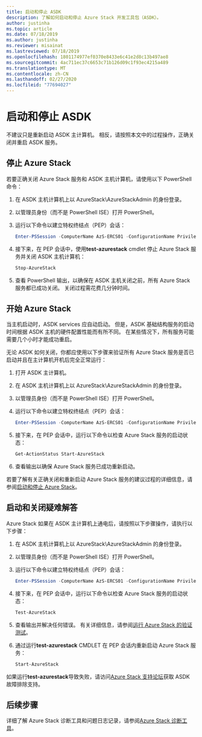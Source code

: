 ```yaml
---
title: 启动和停止 ASDK
description: 了解如何启动和停止 Azure Stack 开发工具包（ASDK）。
author: justinha
ms.topic: article
ms.date: 07/18/2019
ms.author: justinha
ms.reviewer: misainat
ms.lastreviewed: 07/18/2019
ms.openlocfilehash: 1801174977ef0370e8433e6c41e2d8c13b497ae8
ms.sourcegitcommit: 4ac711ec37c6653c71b126d09c1f93ec4215a489
ms.translationtype: MT
ms.contentlocale: zh-CN
ms.lasthandoff: 02/27/2020
ms.locfileid: "77694027"
---
```

# <a name="start-and-stop-the-asdk"></a>启动和停止 ASDK
不建议只是重新启动 ASDK 主计算机。 相反，请按照本文中的过程操作，正确关闭并重启 ASDK 服务。

## <a name="stop-azure-stack"></a>停止 Azure Stack 
若要正确关闭 Azure Stack 服务和 ASDK 主机计算机，请使用以下 PowerShell 命令：

1. 在 ASDK 主机计算机上以 AzureStack\AzureStackAdmin 的身份登录。
2. 以管理员身份（而不是 PowerShell ISE）打开 PowerShell。
3. 运行以下命令以建立特权终结点（PEP）会话： 

   ```powershell
   Enter-PSSession -ComputerName AzS-ERCS01 -ConfigurationName PrivilegedEndpoint
   ```
4. 接下来，在 PEP 会话中，使用**test-azurestack** cmdlet 停止 Azure Stack 服务并关闭 ASDK 主机计算机：

   ```powershell
   Stop-AzureStack
   ```
5. 查看 PowerShell 输出，以确保在 ASDK 主机关闭之前，所有 Azure Stack 服务都已成功关闭。 关闭过程需花费几分钟时间。

## <a name="start-azure-stack"></a>开始 Azure Stack 
当主机启动时，ASDK services 应自动启动。 但是，ASDK 基础结构服务的启动时间根据 ASDK 主机的硬件配置性能而有所不同。 在某些情况下，所有服务可能需要几个小时才能成功重启。

无论 ASDK 如何关闭，你都应使用以下步骤来验证所有 Azure Stack 服务是否已启动并且在主计算机开机后完全正常运行： 

1. 打开 ASDK 主计算机。 
2. 在 ASDK 主机计算机上以 AzureStack\AzureStackAdmin 的身份登录。
3. 以管理员身份（而不是 PowerShell ISE）打开 PowerShell。
4. 运行以下命令以建立特权终结点（PEP）会话：

   ```powershell
   Enter-PSSession -ComputerName AzS-ERCS01 -ConfigurationName PrivilegedEndpoint
   ```
5. 接下来，在 PEP 会话中，运行以下命令以检查 Azure Stack 服务的启动状态：

   ```powershell
   Get-ActionStatus Start-AzureStack
   ```
6. 查看输出以确保 Azure Stack 服务已成功重新启动。

若要了解有关正确关闭和重新启动 Azure Stack 服务的建议过程的详细信息，请参阅[启动和停止 Azure Stack](../operator/azure-stack-start-and-stop.md)。

## <a name="troubleshoot-startup-and-shutdown"></a>启动和关闭疑难解答 
Azure Stack 如果在 ASDK 主计算机上通电后，请按照以下步骤操作，请执行以下步骤：

1. 在 ASDK 主机计算机上以 AzureStack\AzureStackAdmin 的身份登录。
2. 以管理员身份（而不是 PowerShell ISE）打开 PowerShell。
3. 运行以下命令以建立特权终结点（PEP）会话：

   ```powershell
   Enter-PSSession -ComputerName AzS-ERCS01 -ConfigurationName PrivilegedEndpoint
   ```
4. 接下来，在 PEP 会话中，运行以下命令以检查 Azure Stack 服务的启动状态：

   ```powershell
   Test-AzureStack
   ```
5. 查看输出并解决任何错误。 有关详细信息，请参阅[运行 Azure Stack 的验证测试](../operator/azure-stack-diagnostic-test.md)。
6. 通过运行**test-azurestack** CMDLET 在 PEP 会话内重新启动 Azure Stack 服务：

   ```powershell
   Start-AzureStack
   ```

如果运行**test-azurestack**导致失败，请访问[Azure Stack 支持论坛](https://social.msdn.microsoft.com/Forums/en-US/home?forum=azurestack)获取 ASDK 故障排除支持。 

## <a name="next-steps"></a>后续步骤 
详细了解 Azure Stack 诊断工具和问题日志记录，请参阅[Azure Stack 诊断工具](../operator/azure-stack-configure-on-demand-diagnostic-log-collection.md#use-the-privileged-endpoint-pep-to-collect-diagnostic-logs)。
